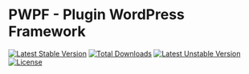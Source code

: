 # PWPF - Plugin WordPress Framework 
[![Latest Stable Version](https://poser.pugx.org/pwpf/pwpf/v/stable)](https://packagist.org/packages/pwpf/pwpf) [![Total Downloads](https://poser.pugx.org/pwpf/pwpf/downloads)](https://packagist.org/packages/pwpf/pwpf) [![Latest Unstable Version](https://poser.pugx.org/pwpf/pwpf/v/unstable)](https://packagist.org/packages/pwpf/pwpf) [![License](https://poser.pugx.org/pwpf/pwpf/license)](https://packagist.org/packages/pwpf/pwpf)
